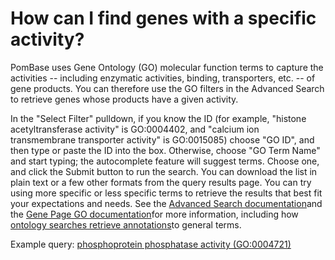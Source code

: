 # How can I find genes with a specific activity?
<!-- pombase_categories: Querying/Searching,Using Ontologies -->

PomBase uses Gene Ontology (GO) molecular function terms to capture the
activities -- including enzymatic activities, binding, transporters,
etc. -- of gene products. You can therefore use the GO filters in the
Advanced Search to retrieve genes whose products have a given activity.

In the "Select Filter" pulldown, if you know the ID (for example,
"histone acetyltransferase activity" is GO:0004402, and "calcium ion
transmembrane transporter activity" is GO:0015085) choose "GO ID", and
then type or paste the ID into the box. Otherwise, choose "GO Term Name"
and start typing; the autocomplete feature will suggest terms. Choose
one, and click the Submit button to run the search. You can download the
list in plain text or a few other formats from the query results page.
You can try using more specific or less specific terms to retrieve the
results that best fit your expectations and needs. See the [Advanced Search documentation](/documentation/advanced-search-documentation)and
the [Gene Page GO documentation](/documentation/gene-page-gene-ontology)for more
information, including how [ontology searches retrieve annotations](/documentation/advanced-search-documentation#filt)to
general terms.

Example query: [phosphoprotein phosphatase activity (GO:0004721)](/spombe/query/builder?filter=37&value=%5B%7B%22param%22:%7B%22filter_1%22:%7B%22filter%22:%221%22,%22query%22:%22GO:0004721%22%7D%7D,%22filter_count%22:%221%22%7D%5D)

